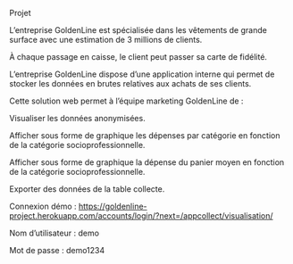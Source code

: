 Projet

L’entreprise GoldenLine est spécialisée dans les vêtements de grande surface avec une estimation de 3 millions de clients.

À chaque passage en caisse, le client peut passer sa carte de fidélité.

L’entreprise GoldenLine dispose d’une application interne qui permet de stocker les données en brutes relatives aux achats de ses clients. 

Cette solution web permet à l’équipe marketing GoldenLine de :

Visualiser les données anonymisées.

Afficher sous forme de graphique les dépenses par catégorie en fonction de la catégorie socioprofessionnelle.

Afficher sous forme de graphique la dépense du panier moyen en fonction de la catégorie socioprofessionnelle.

Exporter des données de la table collecte.


Connexion démo : 
https://goldenline-project.herokuapp.com/accounts/login/?next=/appcollect/visualisation/

Nom d’utilisateur : demo

Mot de passe : demo1234



